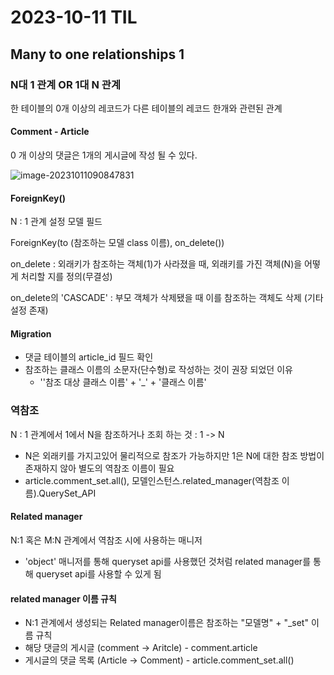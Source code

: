 # 2023-10-11 TIL

## Many to one relationships 1

### N대 1 관계 OR 1대 N 관계

한 테이블의 0개 이상의 레코드가 다른 테이블의 레코드 한개와 관련된 관계

#### Comment - Article

0 개 이상의 댓글은 1개의 게시글에 작성 될 수 있다.

![image-20231011090847831](C:\Users\SSAFY\AppData\Roaming\Typora\typora-user-images\image-20231011090847831.png)

#### ForeignKey()

N : 1 관계 설정 모델 필드

ForeignKey(to (참조하는 모델 class 이름), on_delete())

on_delete : 외래키가 참조하는 객체(1)가 사라졌을 때, 외래키를 가진 객체(N)을 어떻게 처리할 지를 정의(무결성)

on_delete의 'CASCADE' : 부모 객체가 삭제됐을 때 이를 참조하는 객체도 삭제 (기타 설정 존재)

#### Migration

- 댓글 테이블의 article_id 필드 확인
- 참조하는 클래스 이름의 소문자(단수형)로  작성하는 것이 권장 되었던 이유
  - ''참조 대상 클래스 이름' + '_' + '클래스 이름'



### 역참조

N : 1 관계에서 1에서 N을 참조하거나 조회 하는 것 :  1 -> N

- N은 외래키를 가지고있어 물리적으로 참조가 가능하지만 1은 N에 대한 참조 방법이 존재하지 않아
  별도의 역참조 이름이 필요
- article.comment_set.all(), 모델인스턴스.related_manager(역참조 이름).QuerySet_API

#### Related manager

N:1 혹은 M:N 관계에서 역참조 시에 사용하는 매니저

- 'object' 매니저를 통해 queryset api를 사용했던 것처럼 related manager를 통해 queryset api를 사용할 수 있게 됨

#### related manager 이름 규칙

- N:1 관계에서 생성되는 Related manager이름은 참조하는 "모델명" + "_set" 이름 규칙
- 해당 댓글의 게시글 (comment -> Aritcle) - comment.article
- 게시글의 댓글 목록 (Article -> Comment) - article.comment_set.all()







